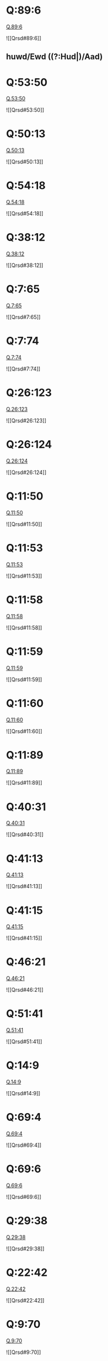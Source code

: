 
# Q:89:6

[Q.89:6](https://quran.com/89:6/tafsirs/ar-tafsir-al-tabari)

![[Qrsd#89:6]]

## huwd/Ewd ((?:Hud|)/Aad)

# Q:53:50

[Q.53:50](https://quran.com/53:50/tafsirs/ar-tafsir-al-tabari)

![[Qrsd#53:50]]

# Q:50:13

[Q.50:13](https://quran.com/50:13/tafsirs/ar-tafsir-al-tabari)

![[Qrsd#50:13]]

# Q:54:18

[Q.54:18](https://quran.com/54:18/tafsirs/ar-tafsir-al-tabari)

![[Qrsd#54:18]]

# Q:38:12

[Q.38:12](https://quran.com/38:12/tafsirs/ar-tafsir-al-tabari)

![[Qrsd#38:12]]

# Q:7:65

[Q.7:65](https://quran.com/7:65/tafsirs/ar-tafsir-al-tabari)

![[Qrsd#7:65]]

# Q:7:74

[Q.7:74](https://quran.com/7:74/tafsirs/ar-tafsir-al-tabari)

![[Qrsd#7:74]]

# Q:26:123

[Q.26:123](https://quran.com/26:123/tafsirs/ar-tafsir-al-tabari)

![[Qrsd#26:123]]

# Q:26:124

[Q.26:124](https://quran.com/26:124/tafsirs/ar-tafsir-al-tabari)

![[Qrsd#26:124]]

# Q:11:50

[Q.11:50](https://quran.com/11:50/tafsirs/ar-tafsir-al-tabari)

![[Qrsd#11:50]]

# Q:11:53

[Q.11:53](https://quran.com/11:53/tafsirs/ar-tafsir-al-tabari)

![[Qrsd#11:53]]

# Q:11:58

[Q.11:58](https://quran.com/11:58/tafsirs/ar-tafsir-al-tabari)

![[Qrsd#11:58]]

# Q:11:59

[Q.11:59](https://quran.com/11:59/tafsirs/ar-tafsir-al-tabari)

![[Qrsd#11:59]]

# Q:11:60

[Q.11:60](https://quran.com/11:60/tafsirs/ar-tafsir-al-tabari)

![[Qrsd#11:60]]

# Q:11:89

[Q.11:89](https://quran.com/11:89/tafsirs/ar-tafsir-al-tabari)

![[Qrsd#11:89]]

# Q:40:31

[Q.40:31](https://quran.com/40:31/tafsirs/ar-tafsir-al-tabari)

![[Qrsd#40:31]]

# Q:41:13

[Q.41:13](https://quran.com/41:13/tafsirs/ar-tafsir-al-tabari)

![[Qrsd#41:13]]

# Q:41:15

[Q.41:15](https://quran.com/41:15/tafsirs/ar-tafsir-al-tabari)

![[Qrsd#41:15]]

# Q:46:21

[Q.46:21](https://quran.com/46:21/tafsirs/ar-tafsir-al-tabari)

![[Qrsd#46:21]]

# Q:51:41

[Q.51:41](https://quran.com/51:41/tafsirs/ar-tafsir-al-tabari)

![[Qrsd#51:41]]

# Q:14:9

[Q.14:9](https://quran.com/14:9/tafsirs/ar-tafsir-al-tabari)

![[Qrsd#14:9]]

# Q:69:4

[Q.69:4](https://quran.com/69:4/tafsirs/ar-tafsir-al-tabari)

![[Qrsd#69:4]]

# Q:69:6

[Q.69:6](https://quran.com/69:6/tafsirs/ar-tafsir-al-tabari)

![[Qrsd#69:6]]

# Q:29:38

[Q.29:38](https://quran.com/29:38/tafsirs/ar-tafsir-al-tabari)

![[Qrsd#29:38]]

# Q:22:42

[Q.22:42](https://quran.com/22:42/tafsirs/ar-tafsir-al-tabari)

![[Qrsd#22:42]]

# Q:9:70

[Q.9:70](https://quran.com/9:70/tafsirs/ar-tafsir-al-tabari)

![[Qrsd#9:70]]

